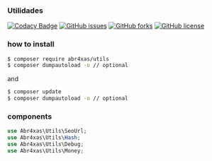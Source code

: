 ### Utilidades

[![Codacy Badge](https://api.codacy.com/project/badge/Grade/62d8bf07dc3a4c09bb8eae53edae9871)](https://www.codacy.com/app/ElBlogDeAbr4xas/utils?utm_source=github.com&utm_medium=referral&utm_content=abr4xas/utils&utm_campaign=badger)
[![GitHub issues](https://img.shields.io/github/issues/abr4xas/utils.svg?style=flat-square)](https://github.com/abr4xas/utils/issues) [![GitHub forks](https://img.shields.io/github/forks/abr4xas/twig-slug.svg?style=flat-square)](https://github.com/abr4xas/utils/network) [![GitHub license](https://img.shields.io/badge/license-MIT-blue.svg?style=flat-square)](https://raw.githubusercontent.com/abr4xas/utils/master/LICENSE)

### how to install

```bash
$ composer require abr4xas/utils
$ composer dumpautoload -o // optional
```
and

```bash
$ composer update
$ composer dumpautoload -o // optional
```

### components


```php
use Abr4xas\Utils\SeoUrl;
use Abr4xas\Utils\Hash;
use Abr4xas\Utils\Debug;
use Abr4xas\Utils\Money;

```